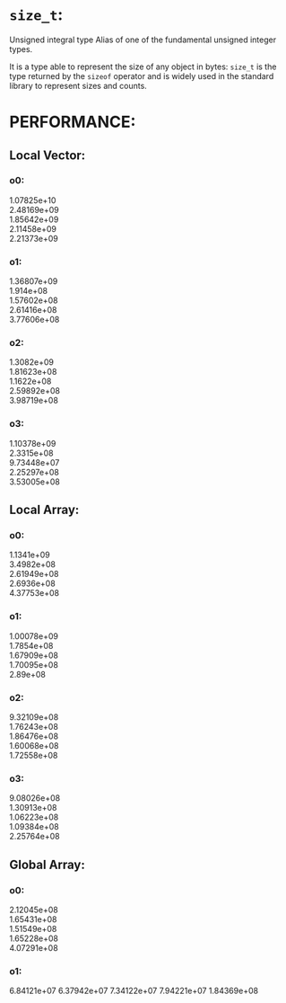 # `size_t`:
Unsigned integral type
Alias of one of the fundamental unsigned integer types.

It is a type able to represent the size of any object in bytes: `size_t` is the type returned by the `sizeof` operator and is widely used in the standard library to represent sizes and counts.

# PERFORMANCE:
## Local Vector:
### o0:
1.07825e+10  
2.48169e+09  
1.85642e+09  
2.11458e+09  
2.21373e+09  

### o1:
1.36807e+09  
1.914e+08  
1.57602e+08  
2.61416e+08  
3.77606e+08  

### o2:
1.3082e+09  
1.81623e+08  
1.1622e+08  
2.59892e+08  
3.98719e+08  

### o3:
1.10378e+09  
2.3315e+08  
9.73448e+07  
2.25297e+08  
3.53005e+08  

## Local Array:
### o0:
1.1341e+09  
3.4982e+08  
2.61949e+08  
2.6936e+08  
4.37753e+08  

### o1:
1.00078e+09  
1.7854e+08  
1.67909e+08  
1.70095e+08  
2.89e+08  

### o2:
9.32109e+08  
1.76243e+08  
1.86476e+08  
1.60068e+08  
1.72558e+08  

### o3:
9.08026e+08  
1.30913e+08  
1.06223e+08  
1.09384e+08  
2.25764e+08  

## Global Array:
### o0:
2.12045e+08  
1.65431e+08  
1.51549e+08  
1.65228e+08  
4.07291e+08  

### o1:
6.84121e+07
6.37942e+07
7.34122e+07
7.94221e+07
1.84369e+08


